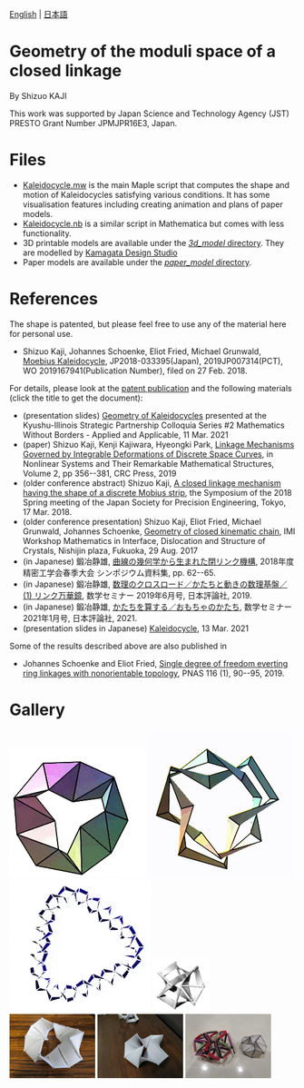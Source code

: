 [English](README.md) | [日本語](README.ja.md) 

Geometry of the moduli space of a closed linkage
==================
By Shizuo KAJI

This work was supported by Japan Science and Technology Agency (JST) PRESTO Grant Number JPMJPR16E3, Japan.

# Files

- [Kaleidocycle.mw](Kaleidocycle.mw) is the main Maple script that computes the shape and motion of Kaleidocycles satisfying various conditions.
It has some visualisation features including creating animation and plans of paper models.
- [Kaleidocycle.nb](Kaleidocycle.nb) is a similar script in Mathematica but comes with less functionality.
- 3D printable models are available under the [*3d_model* directory](3d_model/).
They are modelled by [Kamagata Design Studio](https://kdstudio.jp/)
- Paper models are available under the [*paper_model* directory](paper_model/).

# References

The shape is patented, but please feel free to use any of the material here for personal use.
* Shizuo Kaji, Johannes Schoenke, Eliot Fried, Michael Grunwald, [Moebius Kaleidocycle](https://patentscope2.wipo.int/search/en/detail.jsf?docId=WO2019167941), JP2018-033395(Japan), 2019JP007314(PCT), WO 2019167941(Publication Number), filed on 27 Feb. 2018.


For details, please look at the [patent publication](https://patentscope2.wipo.int/search/en/detail.jsf?docId=WO2019167941) and the following materials (click the title to get the document):
* (presentation slides) [Geometry of Kaleidocycles](https://www.math.kyoto-u.ac.jp/~kaji/papers/Kaleidocycle21.pdf)
presented at the Kyushu-Illinois Strategic Partnership Colloquia Series #2 Mathematics Without Borders - Applied and Applicable, 11 Mar. 2021
* (paper) Shizuo Kaji, Kenji Kajiwara, Hyeongki Park, 
[Linkage Mechanisms Governed by Integrable Deformations of Discrete Space Curves](https://arxiv.org/abs/1903.06360), in Nonlinear Systems and Their Remarkable Mathematical Structures, Volume 2, pp 356--381, CRC Press, 2019
* (older conference abstract) Shizuo Kaji,  [A closed linkage mechanism having the shape of a discrete Mobius strip](https://arxiv.org/abs/1909.02885), the Symposium of the 2018 Spring meeting of the Japan Society for Precision Engineering, Tokyo, 17 Mar. 2018.
* (older conference presentation) 
Shizuo Kaji, Eliot Fried, Michael Grunwald, Johannes Schoenke, 
[Geometry of closed kinematic chain](https://www.math.kyoto-u.ac.jp/~kaji/files/Kaleidocycle17.pdf),
IMI Workshop Mathematics in Interface, Dislocation and Structure of Crystals, Nishijin plaza, Fukuoka, 29 Aug. 2017
* (in Japanese) 鍛冶静雄, [曲線の幾何学から生まれた閉リンク機構](https://www.math.kyoto-u.ac.jp/~kaji/papers/linkage.pdf), 2018年度精密工学会春季大会 シンポジウム資料集, pp. 62--65.
* (in Japanese) 鍛冶静雄, [数理のクロスロード／かたちと動きの数理基盤／(1) リンク万華鏡](https://www.math.kyoto-u.ac.jp/~kaji/papers/susemi201906-linkage.pdf), 数学セミナー 2019年6月号, 日本評論社, 2019.
* (in Japanese) 鍛冶静雄, [かたちを算する／おもちゃのかたち](https://www.nippyo.co.jp/shop/magazine/8418.html), 数学セミナー 2021年1月号, 日本評論社, 2021.
* (presentation slides in Japanese) [Kaleidocycle](https://www.math.kyoto-u.ac.jp/~kaji/papers/ShapeDesign.pdf), 13 Mar. 2021

Some of the results described above are also published in
* Johannes Schoenke and Eliot Fried,
[Single degree of freedom everting ring linkages with nonorientable topology](https://www.pnas.org/content/116/1/90.abstract), PNAS 116 (1), 90--95, 2019.


# Gallery

![K9](https://github.com/shizuo-kaji/Kaleidocycle/blob/master/image/K9.gif?raw=true)
![K8](https://github.com/shizuo-kaji/Kaleidocycle/blob/master/image/k8_t.gif?raw=true)
![K24div](https://github.com/shizuo-kaji/Kaleidocycle/blob/master/image/K24div-trefoil.gif?raw=true)
<img src="https://github.com/shizuo-kaji/Kaleidocycle/blob/master/3d_model/Kaleidocycle_N7Trefoil_all_connected.png?raw=true" width="20%" />
<img src="https://github.com/shizuo-kaji/Kaleidocycle/blob/master/image/3dprint_N12.jpg?raw=true" width="30%" />
<img src="https://github.com/shizuo-kaji/Kaleidocycle/blob/master/image/3dprint-K8.jpg?raw=true" width="30%" />
<img src="https://github.com/shizuo-kaji/Kaleidocycle/blob/master/image/straw-K8.jpg?raw=true" width="30%" />



